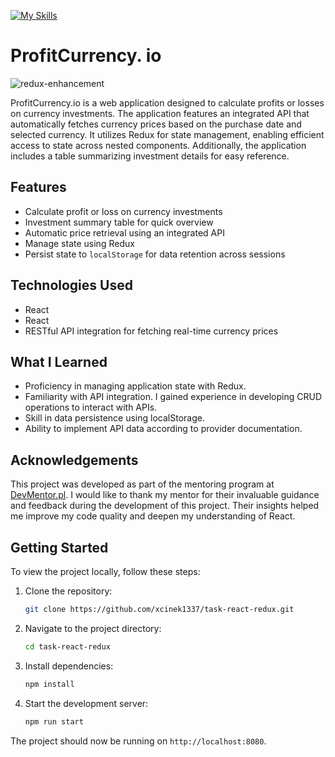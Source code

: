 [![My Skills](https://skillicons.dev/icons?i=redux,react)](https://skillicons.dev)
# ProfitCurrency. io
![redux-enhancement](https://github.com/xcinek1337/task-react-redux-portfolio/assets/125750465/cd888f1b-3217-47e3-b2f6-bb265e9e06b8)

ProfitCurrency.io is a web application designed to calculate profits or losses on currency investments. The application features an integrated API that automatically fetches currency prices based on the purchase date and selected currency. It utilizes Redux for state management, enabling efficient access to state across nested components. Additionally, the application includes a table summarizing investment details for easy reference.


## Features 

- Calculate profit or loss on currency investments
- Investment summary table for quick overview
- Automatic price retrieval using an integrated API
- Manage state using Redux
- Persist state to `localStorage` for data retention across sessions

## Technologies Used

- React
- React
- RESTful API integration for fetching real-time currency prices 

## What I Learned

- Proficiency in managing application state with Redux. 
- Familiarity with API integration. I gained experience in developing CRUD operations to interact with APIs.
- Skill in data persistence using localStorage.
- Ability to implement API data according to provider documentation.

## Acknowledgements

This project was developed as part of the mentoring program at [DevMentor.pl](https://devmentor.pl). I would like to thank my mentor for their invaluable guidance and feedback during the development of this project. Their insights helped me improve my code quality and deepen my understanding of React.

## Getting Started

To view the project locally, follow these steps:

1. Clone the repository:
    ```sh
    git clone https://github.com/xcinek1337/task-react-redux.git
    ```
2. Navigate to the project directory:
    ```sh
    cd task-react-redux
    ```
3. Install dependencies:
    ```sh
    npm install
    ```
4. Start the development server:
    ```sh
    npm run start
    ```

The project should now be running on `http://localhost:8080`.
